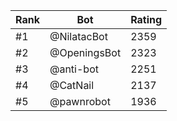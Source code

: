 Rank|Bot|Rating
---|---|---
#1|@NilatacBot|2359
#2|@OpeningsBot|2323
#3|@anti-bot|2251
#4|@CatNail|2137
#5|@pawnrobot|1936
